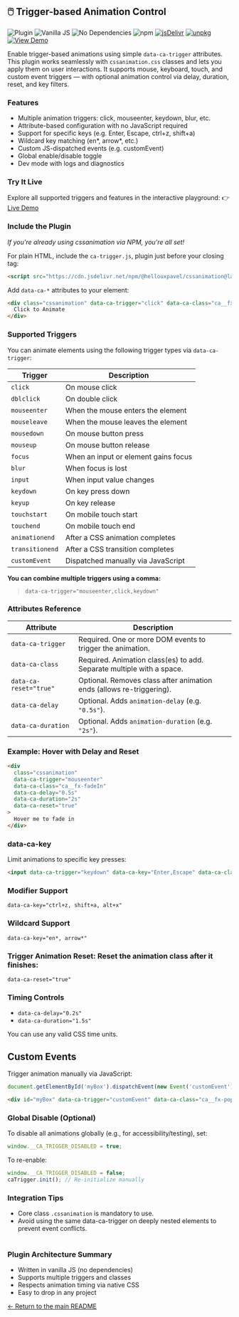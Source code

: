 ## 🖱️ Trigger-based Animation Control

![Plugin](https://img.shields.io/badge/Type-Plugin-4B9CE2?style=for-the-badge) ![Vanilla JS](https://img.shields.io/badge/JS-Vanilla%20JS-brightgreen?style=for-the-badge) ![No Dependencies](https://img.shields.io/badge/Dependencies-None-lightgrey?style=for-the-badge) ![npm](https://img.shields.io/npm/dw/@hellouxpavel/cssanimation?style=for-the-badge) [![jsDelivr](https://img.shields.io/jsdelivr/npm/hm/@hellouxpavel/cssanimation?style=for-the-badge)](https://cdn.jsdelivr.net/npm/@hellouxpavel/cssanimation@latest/dist/) [![unpkg](https://img.shields.io/badge/CDN-unpkg-blue?style=for-the-badge)](https://unpkg.com/browse/@hellouxpavel/cssanimation/) [![View Demo](https://img.shields.io/badge/🎬%20Live-Demo-green?style=for-the-badge)](https://yesiamrocks.github.io/cssanimation/ca-trigger.html)

Enable trigger-based animations using simple `data-ca-trigger` attributes. This plugin works seamlessly with `cssanimation.css` classes and lets you apply them on user interactions. It supports mouse, keyboard, touch, and custom event triggers — with optional animation control via delay, duration, reset, and key filters.

### Features

- Multiple animation triggers: click, mouseenter, keydown, blur, etc.
- Attribute-based configuration with no JavaScript required
- Support for specific keys (e.g. Enter, Escape, ctrl+z, shift+a)
- Wildcard key matching (en*, arrow*, etc.)
- Custom JS-dispatched events (e.g. customEvent)
- Global enable/disable toggle
- Dev mode with logs and diagnostics

### Try It Live

Explore all supported triggers and features in the interactive playground: 👉 [Live Demo](https://yesiamrocks.github.io/cssanimation/ca-trigger.html)

### Include the Plugin

_If you're already using cssanimation via NPM, you're all set!_

For plain HTML, include the `ca-trigger.js`, plugin just before your closing </body> tag:

```html
<script src="https://cdn.jsdelivr.net/npm/@hellouxpavel/cssanimation@latest/dist/plugins/ca-trigger.js"></script>
```

Add `data-ca-*` attributes to your element:

```html
<div class="cssanimation" data-ca-trigger="click" data-ca-class="ca__fx-bounceX" data-ca-reset="true">
  Click to Animate
</div>
```

### Supported Triggers

You can animate elements using the following trigger types via `data-ca-trigger`:

| Trigger         | Description                          |
| --------------- | ------------------------------------ |
| `click`         | On mouse click                       |
| `dblclick`      | On double click                      |
| `mouseenter`    | When the mouse enters the element    |
| `mouseleave`    | When the mouse leaves the element    |
| `mousedown`     | On mouse button press                |
| `mouseup`       | On mouse button release              |
| `focus`         | When an input or element gains focus |
| `blur`          | When focus is lost                   |
| `input`         | When input value changes             |
| `keydown`       | On key press down                    |
| `keyup`         | On key release                       |
| `touchstart`    | On mobile touch start                |
| `touchend`      | On mobile touch end                  |
| `animationend`  | After a CSS animation completes      |
| `transitionend` | After a CSS transition completes     |
| `customEvent`   | Dispatched manually via JavaScript   |

**You can combine multiple triggers using a comma:**

> `data-ca-trigger="mouseenter,click,keydown"`

### Attributes Reference

| Attribute              | Description                                                           |
| ---------------------- | --------------------------------------------------------------------- |
| `data-ca-trigger`      | Required. One or more DOM events to trigger the animation.            |
| `data-ca-class`        | Required. Animation class(es) to add. Separate multiple with a space. |
| `data-ca-reset="true"` | Optional. Removes class after animation ends (allows re-triggering).  |
| `data-ca-delay`        | Optional. Adds `animation-delay` (e.g. `"0.5s"`).                     |
| `data-ca-duration`     | Optional. Adds `animation-duration` (e.g. `"2s"`).                    |

### Example: Hover with Delay and Reset

```html
<div
  class="cssanimation"
  data-ca-trigger="mouseenter"
  data-ca-class="ca__fx-fadeIn"
  data-ca-delay="0.5s"
  data-ca-duration="2s"
  data-ca-reset="true"
>
  Hover me to fade in
</div>
```

### data-ca-key

Limit animations to specific key presses:

```html
<input data-ca-trigger="keydown" data-ca-key="Enter,Escape" data-ca-class="ca__fx-bounce" />
```

### Modifier Support

`data-ca-key="ctrl+z, shift+a, alt+x"`

### Wildcard Support

`data-ca-key="en*, arrow*"`

### Trigger Animation Reset: Reset the animation class after it finishes:

`data-ca-reset="true"`

### Timing Controls

- `data-ca-delay="0.2s"`
- `data-ca-duration="1.5s"`

You can use any valid CSS time units.

## Custom Events

Trigger animation manually via JavaScript:

```js
document.getElementById('myBox').dispatchEvent(new Event('customEvent'));
```

```html
<div id="myBox" data-ca-trigger="customEvent" data-ca-class="ca__fx-pop"></div>
```

### Global Disable (Optional)

To disable all animations globally (e.g., for accessibility/testing), set:

```js
window.__CA_TRIGGER_DISABLED = true;
```

To re-enable:

```js
window.__CA_TRIGGER_DISABLED = false;
caTrigger.init(); // Re-initialize manually
```

### Integration Tips

- Core class `.cssanimation` is mandatory to use.
- Avoid using the same data-ca-trigger on deeply nested elements to prevent event conflicts. <br><br>

### Plugin Architecture Summary

- Written in vanilla JS (no dependencies)
- Supports multiple triggers and classes
- Respects animation timing via native CSS
- Easy to drop in any project

[← Return to the main README](./README.md)

